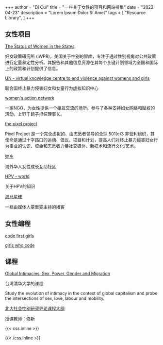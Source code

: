 +++
author = "Di Cui"
title = "一些关于女性的项目和网站搜集"
date = "2022-04-23"
description = "Lorem Ipsum Dolor Si Amet"
tags = [
    "Resource Library",
]
+++


## 女性项目

[The Status of Women in the States](https://statusofwomendata.org/)

妇女政策研究所 (IWPR)，美国关于性别的智库，专注于通过性别视角对公共政策进行定量和定性分析。其报告和其他信息资源在其每个关键计划领域为全国和国际上的政策和计划提供了信息。

[UN - virtual knowledge centre to end violence against womens and girls](https://www.endvawnow.org/en/)

联合国终止暴力侵害妇女和女童行为虚拟知识中心

[women's action network](https://wan.or.jp/article/show/9493#gsc.tab=0)

一家NGO，为女性提供一个相互交流的场所。参与了各种支持妇女网络和赋权的活动。上野千鹤子担任理事长。

[the pixel project](https://www.thepixelproject.net/the-pixel-project-an-introduction/)

Pixel Project 是一个完全虚拟的、由志愿者领导的全球 501(c)3 非营利组织，其使命是通过十字路口的运动、倡议、项目和计划，提高人们对终止暴力侵害妇女行为事业的认识、资金和志愿者力量社交媒体、新技术和流行文化/艺术。

[她乡](https://womenoverseas.com/login)

海外华人女性成长互助社区

[HPV - world](https://www.hpvworld.com/articles/interview-to-ea-joura/)

关于HPV的知识

[海马星球](https://seahorseplanet.net/2019/12/10/post-gallery-example/)

一档由媒体人覃里雯主持的播客


## 女性编程

[code first girls]([https://codefirstgirls.com/courses/?dt_dapp=1](https://codefirstgirls.com/courses/?dt_dapp=1))

[girls who code]([https://](https://girlswhocode.com/programs/code-at-home)[girls](https://girlswhocode.com/programs/code-at-home)[whocode.com/programs/code-at-home](https://girlswhocode.com/programs/code-at-home))


## 课程

 [Global Intimacies: Sex, Power, Gender and Migration](https://www.futurelearn.com/courses/global-intimacies-gender-power-and-mobilities)

台湾清华大学的课程 

Study the evolution of intimacy in the context of global capitalism and probe the intersections of sex, love, labour and mobility.


[北大社会性别研究导论课程大纲](https://mp.weixin.qq.com/s/ehzdMCjuoPnTU1qcRTFT1A)

授课教师：佟新



{{< css.inline >}}

<style>
.canon { background: white; width: 100%; height: auto; }
</style>

{{< /css.inline >}}
